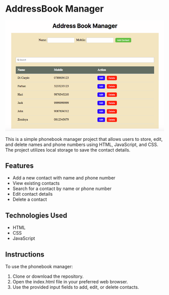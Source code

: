 <h1>AddressBook Manager</h1>
<img src='index.png'>

<p>This is a simple phonebook manager project that allows users to store, edit, and delete names and phone numbers using HTML, JavaScript, and CSS. The project utilizes local storage to save the contact details.</p>

<h2>Features</h2>
<ul>
  <li>Add a new contact with name and phone number</li>
  <li>View existing contacts</li>
  <li>Search for a contact by name or phone number</li>
  <li>Edit contact details</li>
  <li>Delete a contact</li>
</ul>

<h2>Technologies Used</h2>
<ul>
  <li>HTML</li>
  <li>CSS</li>
  <li>JavaScript</li>
</ul>

<h2>Instructions</h2>
<p>To use the phonebook manager:</p>
<ol>
  <li>Clone or download the repository.</li>
  <li>Open the index.html file in your preferred web browser.</li>
  <li>Use the provided input fields to add, edit, or delete contacts.</li>
</ol>
